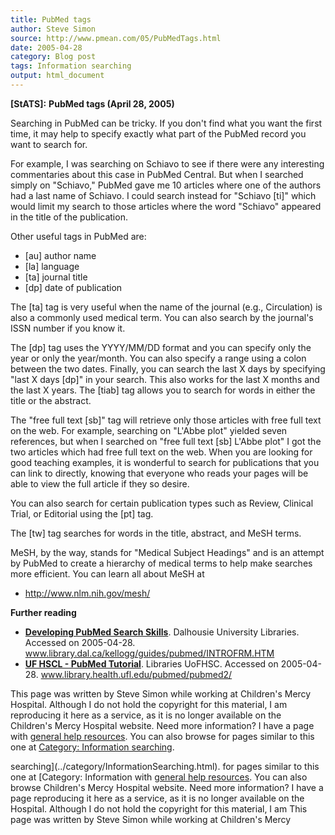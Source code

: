```yaml
---
title: PubMed tags
author: Steve Simon
source: http://www.pmean.com/05/PubMedTags.html
date: 2005-04-28
category: Blog post
tags: Information searching
output: html_document
---
```

**[StATS]:** **PubMed tags (April 28, 2005)**

Searching in PubMed can be tricky. If you don\'t find what you want the
first time, it may help to specify exactly what part of the PubMed
record you want to search for.

For example, I was searching on Schiavo to see if there were any
interesting commentaries about this case in PubMed Central. But when I
searched simply on \"Schiavo,\" PubMed gave me 10 articles where one of
the authors had a last name of Schiavo. I could search instead for
\"Schiavo \[ti\]\" which would limit my search to those articles where
the word \"Schiavo\" appeared in the title of the publication.

Other useful tags in PubMed are:

-   \[au\] author name
-   \[la\] language
-   \[ta\] journal title
-   \[dp\] date of publication

The \[ta\] tag is very useful when the name of the journal (e.g.,
Circulation) is also a commonly used medical term. You can also search
by the journal\'s ISSN number if you know it.

The \[dp\] tag uses the YYYY/MM/DD format and you can specify only the
year or only the year/month. You can also specify a range using a colon
between the two dates. Finally, you can search the last X days by
specifying \"last X days \[dp\]\" in your search. This also works for
the last X months and the last X years. The \[tiab\] tag allows you to
search for words in either the title or the abstract.

The \"free full text \[sb\]\" tag will retrieve only those articles with
free full text on the web. For example, searching on \"L\'Abbe plot\"
yielded seven references, but when I searched on \"free full text \[sb\]
L\'Abbe plot\" I got the two articles which had free full text on the
web. When you are looking for good teaching examples, it is wonderful to
search for publications that you can link to directly, knowing that
everyone who reads your pages will be able to view the full article if
they so desire.

You can also search for certain publication types such as Review,
Clinical Trial, or Editorial using the \[pt\] tag.

The \[tw\] tag searches for words in the title, abstract, and MeSH
terms.

MeSH, by the way, stands for \"Medical Subject Headings\" and is an
attempt by PubMed to create a hierarchy of medical terms to help make
searches more efficient. You can learn all about MeSH at

-   <http://www.nlm.nih.gov/mesh/>

**Further reading**

-   **[Developing PubMed Search
    Skills](http://www.library.dal.ca/kellogg/guides/pubmed/INTROFRM.HTM%20)**.
    Dalhousie University Libraries. Accessed on 2005-04-28.
    www.library.dal.ca/kellogg/guides/pubmed/INTROFRM.HTM
-   **[UF HSCL - PubMed
    Tutorial](http://www.library.health.ufl.edu/pubmed/pubmed2/%20)**.
    Libraries UoFHSC. Accessed on 2005-04-28.
    www.library.health.ufl.edu/pubmed/pubmed2/

This page was written by Steve Simon while working at Children\'s Mercy
Hospital. Although I do not hold the copyright for this material, I am
reproducing it here as a service, as it is no longer available on the
Children\'s Mercy Hospital website. Need more information? I have a page
with [general help resources](../GeneralHelp.html). You can also browse
for pages similar to this one at [Category: Information
searching](../category/InformationSearching.html).
<!---More--->
searching](../category/InformationSearching.html).
for pages similar to this one at [Category: Information
with [general help resources](../GeneralHelp.html). You can also browse
Children\'s Mercy Hospital website. Need more information? I have a page
reproducing it here as a service, as it is no longer available on the
Hospital. Although I do not hold the copyright for this material, I am
This page was written by Steve Simon while working at Children\'s Mercy

<!---Do not use
**[StATS]:** **PubMed tags (April 28, 2005)**
This page was written by Steve Simon while working at Children\'s Mercy
Hospital. Although I do not hold the copyright for this material, I am
reproducing it here as a service, as it is no longer available on the
Children\'s Mercy Hospital website. Need more information? I have a page
with [general help resources](../GeneralHelp.html). You can also browse
for pages similar to this one at [Category: Information
searching](../category/InformationSearching.html).
--->

